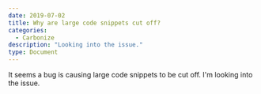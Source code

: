 ```yaml
---
date: 2019-07-02
title: Why are large code snippets cut off?
categories:
  - Carbonize
description: "Looking into the issue."
type: Document
---
```


It seems a bug is causing large code snippets to be cut off. I'm looking into the issue.
